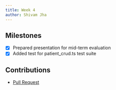 ```yaml
---
title: Week 4
author: Shivam Jha
---
```


## Milestones
- [x] Prepared presentation for mid-term evaluation
- [x] Added test for patient_crud.ts test suite

## Contributions
- [Pull Request](https://github.com/coronasafe/care_fe/pull/5632)
